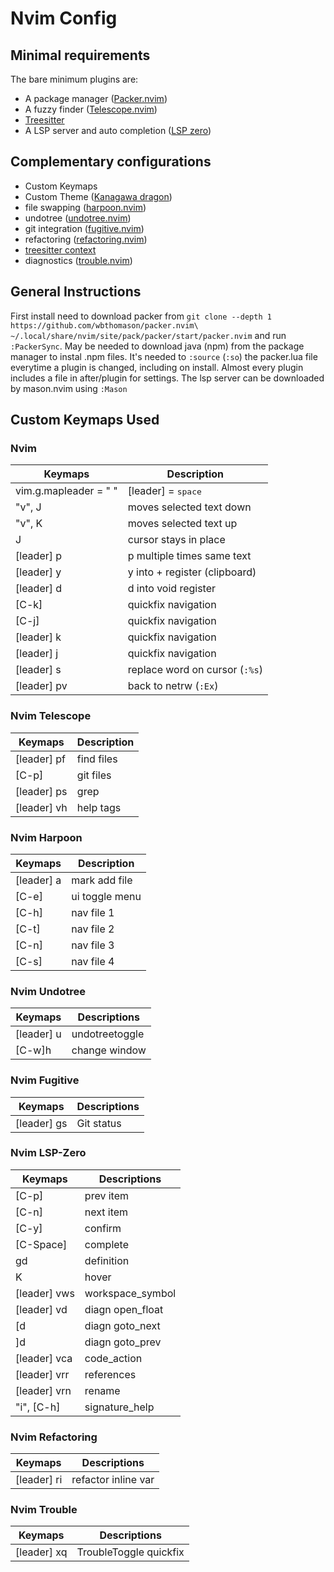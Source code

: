 # Nvim Config

## Minimal requirements

The bare minimum plugins are:

* A package manager ([Packer.nvim][packer])
* A fuzzy finder ([Telescope.nvim][telescope])
* [Treesitter][treesitter]
* A LSP server and auto completion ([LSP zero][lsp])

## Complementary configurations

* Custom Keymaps
* Custom Theme ([Kanagawa dragon][theme])
* file swapping ([harpoon.nvim][harpoon])
* undotree ([undotree.nvim][undotree])
* git integration ([fugitive.nvim][fugitive])
* refactoring ([refactoring.nvim][refactoring])
* [treesitter context][context]
* diagnostics ([trouble.nvim][trouble])

## General Instructions

First install need to download packer from ` git clone --depth 1 https://github.com/wbthomason/packer.nvim\
 ~/.local/share/nvim/site/pack/packer/start/packer.nvim ` and run ` :PackerSync `.
 May be needed to download java (npm) from the package manager to instal .npm files.
It's needed to ` :source ` (`:so`) the packer.lua file everytime a plugin is changed, including on install.
Almost every plugin includes a file in after/plugin for settings.
The lsp server can be downloaded by mason.nvim using ` :Mason `

## Custom Keymaps Used

### Nvim

| Keymaps                   | Description                    |
| ------------------------- | ------------------------------ |
| vim.g.mapleader = " "     | [leader] = <kbd>space          |
| "v", J                    | moves selected text down       |
| "v", K                    | moves selected text up         |
| J                         | cursor stays in place          |
| [leader] p                | p multiple times same text     |
| [leader] y                | y into + register (clipboard)  |
| [leader] d                | d into void register           |
| [C-k]                     | quickfix navigation            |
| [C-j]                     | quickfix navigation            |
| [leader] k                | quickfix navigation            |
| [leader] j                | quickfix navigation            |
| [leader] s                | replace word on cursor (`:%s`) |
| [leader] pv               | back to netrw   (`:Ex`)        |

### Nvim Telescope

| Keymaps         | Description |
| --------------- | ----------- |
| [leader] pf     | find files  |
| [C-p]           | git files   |
| [leader] ps     | grep        |
| [leader] vh     | help tags   |

### Nvim Harpoon

| Keymaps   | Description    |
| --------- | -------------- |
| [leader] a| mark add file  |
| [C-e]     | ui toggle menu |
| [C-h]     | nav file 1     |
| [C-t]     | nav file 2     |
| [C-n]     | nav file 3     |
| [C-s]     | nav file 4     |

### Nvim Undotree

| Keymaps   | Descriptions   |
| --------- | -------------- |
| [leader] u| undotreetoggle |
| [C-w]h    | change window  |

### Nvim Fugitive

| Keymaps    | Descriptions |
| ---------- | ------------ |
| [leader] gs| Git status   |

### Nvim LSP-Zero

| Keymaps     | Descriptions     |
| ----------- | ---------------- |
| [C-p]       | prev item        |
| [C-n]       | next item        |
| [C-y]       | confirm          |
| [C-Space]   | complete         |
| gd          | definition       |
| K           | hover            |
| [leader] vws| workspace_symbol |
| [leader] vd | diagn open_float |
| [d          | diagn goto_next  |
| ]d          | diagn goto_prev  |
| [leader] vca| code_action      |
| [leader] vrr| references       |
| [leader] vrn| rename           |
| "i", [C-h]  | signature_help   |

### Nvim Refactoring

| Keymaps        | Descriptions        |
| -------------- | ------------------- |
| [leader] ri    | refactor inline var |

### Nvim Trouble

| Keymaps    | Descriptions           |
| ---------- | ---------------------- |
|[leader] xq | TroubleToggle quickfix |

[packer]: https://github.com/wbthomason/packer.nvim
[telescope]: https://github.com/nvim-telescope/telescope.nvim
[treesitter]: https://github.com/nvim-treesitter/nvim-treesitter
[lsp]: https://github.com/VonHeikemen/lsp-zero.nvim
[theme]: https://github.com/rebelot/kanagawa.nvim
[harpoon]: https://github.com/ThePrimeagen/harpoon
[undotree]: https://github.com/mbbill/undotree
[fugitive]: https://github.com/tpope/vim-fugitive
[refactoring]: https://github.com/ThePrimeagen/refactoring.nvim
[context]: https://github.com/nvim-treesitter/nvim-treesitter-context
[trouble]: https://github.com/folke/trouble.nvim
